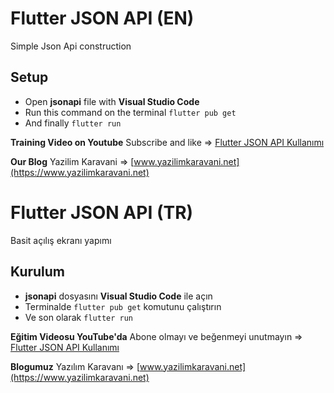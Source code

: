 # Flutter JSON API (EN)
Simple Json Api construction

## Setup
 - Open **jsonapi** file with **Visual Studio Code**
 - Run this command on the terminal `flutter pub get`
 - And finally `flutter run`

**Training Video on Youtube** 
Subscribe and like => [Flutter JSON API Kullanımı](#)

**Our Blog**
Yazilim Karavani => [www.yazilimkaravani.net](https://www.yazilimkaravani.net)



# Flutter JSON API (TR)
Basit açılış ekranı yapımı

## Kurulum
 - **jsonapi** dosyasını **Visual Studio Code** ile açın
 - Terminalde `flutter pub get` komutunu çalıştırın
 - Ve son olarak `flutter run`

**Eğitim Videosu YouTube'da** 
Abone olmayı ve beğenmeyi unutmayın => [Flutter JSON API Kullanımı](#)

**Blogumuz**
Yazılım Karavanı => [www.yazilimkaravani.net](https://www.yazilimkaravani.net)
